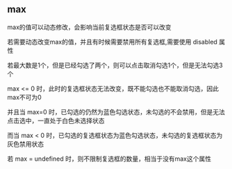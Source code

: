 #

## max

max的值可以动态修改，会影响当前复选框状态是否可以改变

若需要动态改变max的值，并且有时候需要禁用所有复选框,需要使用 disabled 属性

若最大数是1个，但是已经勾选了两个，则可以点击取消勾选1个，但是无法勾选3个

max <= 0 时，此时的复选框状态无法改变，既不能勾选也不能取消勾选，因此max不可为0

并且当 max=0 时，已勾选的仍然为蓝色勾选状态，未勾选的不会禁用，但是无法点击选中，一直处于白色未选择状态

而当 max < 0 时，已勾选的复选框状态为蓝色勾选状态，未勾选的复选框状态为灰色禁用状态

若 max = undefined 时，则不限制复选框的数量，相当于没有max这个属性
